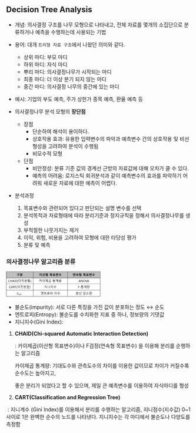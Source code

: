 ## Decision Tree Analysis

- 개념: 의사결정 구조를 나무 모형으로 나타내고, 전체 자료를  몇개의 소집단으로 분류하거나 예측을 수행하는데 사용되는 기법
- 용어: 대개 `트리형 자료 구조`에서 나왔던 의미와 같다.
  - 상위 마디: 부모 마디
  - 하위 마디: 자식 마디
  - 뿌리 마디: 의사결정나무가 시작되는 마디
  - 최종 마디: 더 이상 분기 되지 않는 마디
  - 중간 마디: 의사결정 나무의 중간에 있는 마디
- 예시: 기업의 부도 예측, 주가 상한가 종목 예측, 환율 예측 등

- 의사결정나무 분석 모형의 **장단점**
  - 장점
    - 단순하여 해석이 용이하다.
    - 상호작용 효과: 유용한 입력변수의 파악과 예측변수 간의 상호작용 및 비선형성을 고려하여 분석이 수행됨
    - 비모수적 모형
  - 단점
    - 비안정성: 분류 기준 값의 경계선 근방의 자료값에 대해 오차가 클 수 있다.
    - 예측의 어려움: 로지스틱 회귀분석과 같이 예측변수의 효과를 파악하기 어려워 새로운 자료에 대한 예측이 어렵다.

- 분석과정
  1) 목표변수와 관련되어 있다고 판단되는 설명 변수를 선택
  2) 분석목적과 자료형태에 따라 분리기준과 정지규칙을 정해서 의사결정나무를 생성
  3) 부적절한 나뭇가지는 제거
  4) 이익, 위험, 비용을 고려하여 모형에 대한 타당성 평가
  5) 분류 및 예측



### 의사결정나무 알고리즘 분류



<img src="Day_0327.assets/알고리즘분류.png" alt="알고리즘분류" style="zoom:25%;" />



- 불순도(impurity): 서로 다른 특징을 가진 값이 분포하는 정도 ↔ 순도
- 엔트로피(Entropy): 불순도를 수치화한 지표 중 하나, 정보량의 기댓값
- 지니지수(Gini Index): 



1. **CHAID(Chi-squared Automatic Interaction Detection)**

   : 카이제곱(이산형 목표변수)이나 F검정(연속형 목표변수) 을 이용해 분리를 순행하는 알고리즘

   카이제곱 통계량: 기대도수와 관측도수의 차이를 이용한 값이므로 차이가 커질수록 순수도는 높아지고,

   좋은 분리가 되었다고 할 수 있으며, 제일 큰 예측변수를 이용하여 자식마디를 형성



2. **CART(Classification and Regression Tree)**

​     : 지니계수 (Gini Index)를 이용해서 분리를 수행하는 알고리즘, 지니점수(지수값) 0~1 사이로 1은 완벽한 순수의 노드를 나타낸다. 지니지수는 각 마디에서 불순도나 다양도를 측정함














